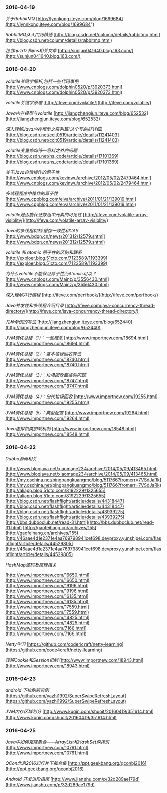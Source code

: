 ### 2016-04-19
*关于RabbitMQ*
 [http://lynnkong.iteye.com/blog/1699684](http://lynnkong.iteye.com/blog/1699684")

*RabbitMQ从入门到精通* 
[http://blog.csdn.net/column/details/rabbitmq.html](http://blog.csdn.net/column/details/rabbitmq.html)

*包含quzrtz和jms相关文章*	 [http://sunjun041640.blog.163.com/](http://sunjun041640.blog.163.com/)

### 2016-04-20
*volatile关键字解析,包括一些代码事例* 	[http://www.cnblogs.com/dolphin0520/p/3920373.html](http://www.cnblogs.com/dolphin0520/p/3920373.html)

*volatile关键字原理*	[http://ifeve.com/volatile/](http://ifeve.com/volatile/)

*Java内存模型与volatile* [http://jiangzhengjun.iteye.com/blog/652532](http://jiangzhengjun.iteye.com/blog/652532)

*深入理解Java内存模型之系列篇(这个写的好详细)* [http://blog.csdn.net/ccit0519/article/details/11241403](http://blog.csdn.net/ccit0519/article/details/11241403)

*volatile变量修饰符—意料之外的问题* [http://blog.csdn.net/ns_code/article/details/17101369](http://blog.csdn.net/ns_code/article/details/17101369)

*关于Java自增操作的原子性*  [http://www.cnblogs.com/kevinwu/archive/2012/05/02/2479464.html](http://www.cnblogs.com/kevinwu/archive/2012/05/02/2479464.html)

*多线程程序中操作的原子性*  [http://www.cppblog.com/elva/archive/2011/01/21/139019.html](http://www.cppblog.com/elva/archive/2011/01/21/139019.html)

*volatile是否能保证数组中元素的可见性* [http://ifeve.com/volatile-array-visiblity/](http://ifeve.com/volatile-array-visiblity/)

*Java的多线程机制:缓存一致性和CAS* [http://www.bdqn.cn/news/201312/12579.shtml](http://www.bdqn.cn/news/201312/12579.shtml)

*volatile 和 atomic 原子性的区别和联系* [http://exploer.blog.51cto.com/7123589/1193399](http://exploer.blog.51cto.com/7123589/1193399)

*为什么volatile不能保证原子性而Atomic可以？* [http://www.cnblogs.com/Mainz/p/3556430.html](http://www.cnblogs.com/Mainz/p/3556430.html)

*深入理解并行编程*	[http://ifeve.com/perfbook/](http://ifeve.com/perfbook/)

*Java并发性和多线程介绍目录*	[http://ifeve.com/java-concurrency-thread-directory/](http://ifeve.com/java-concurrency-thread-directory/)

*几种单例的写法* [http://jiangzhengjun.iteye.com/blog/652440](http://jiangzhengjun.iteye.com/blog/652440)

*JVM调优总结（1）：一些概念* [http://www.importnew.com/18694.html](http://www.importnew.com/18694.html)

*JVM调优总结（2）：基本垃圾回收算法*  [http://www.importnew.com/18740.html](http://www.importnew.com/18740.html)

*JVM调优总结（3）：垃圾回收面临的问题*  [http://www.importnew.com/18747.html](http://www.importnew.com/18747.html)

*JVM调优总结（4）：分代垃圾回收*  [http://www.importnew.com/19255.html](http://www.importnew.com/19255.html)

*JVM调优总结（5）：典型配置*  [http://www.importnew.com/19264.html](http://www.importnew.com/19264.html)

*Java虚拟机类加载机制*  [http://www.importnew.com/18548.html](http://www.importnew.com/18548.html)

### 2016-04-22
*Dubbo源码相关*

[http://www.blogjava.net/xiaomage234/archive/2014/05/09/413465.html](http://www.blogjava.net/xiaomage234/archive/2014/05/09/413465.html)
[http://my.oschina.net/pingpangkuangmo/blog/511766?fromerr=7VSdJaRk](http://my.oschina.net/pingpangkuangmo/blog/511766?fromerr=7VSdJaRk)
[http://aliapp.blog.51cto.com/8192229/1325655](http://aliapp.blog.51cto.com/8192229/1325655)
[http://blog.csdn.net/flashflight/article/details/44318447](http://blog.csdn.net/flashflight/article/details/44318447)
[http://blog.csdn.net/flashflight/article/details/43939275](http://blog.csdn.net/flashflight/article/details/43939275)
[http://bbs.dubboclub.net/read-31.html](http://bbs.dubboclub.net/read-31.html)
[http://gaofeihang.cn/archives/155](http://gaofeihang.cn/archives/155)
[http://46aae4d1e2371e4aa769798941cef698.devproxy.yunshipei.com/flashflight/article/details/44529805](http://46aae4d1e2371e4aa769798941cef698.devproxy.yunshipei.com/flashflight/article/details/44529805)

*HashMap源码及原理相关*

[http://www.importnew.com/16650.html](http://www.importnew.com/16650.html)
[http://www.importnew.com/19196.html](http://www.importnew.com/19196.html)
[http://www.importnew.com/16135.html](http://www.importnew.com/16135.html)
[http://www.importnew.com/17559.html](http://www.importnew.com/17559.html)
[http://www.importnew.com/14825.html](http://www.importnew.com/14825.html)
[http://www.importnew.com/7166.html](http://www.importnew.com/7166.html)

*Netty学习* [https://github.com/code4craft/netty-learning](https://github.com/code4craft/netty-learning)

*理解Cookie和Session机制* [http://www.importnew.com/18943.html](http://www.importnew.com/18943.html)
### 2016-04-23
*android 下拉刷新实例* [https://github.com/yazhi1992/SuperSwipeRefreshLayout](https://github.com/yazhi1992/SuperSwipeRefreshLayout)

*JVM内存区域划分* [http://www.kuqin.com/shuoit/20160419/351614.html](http://www.kuqin.com/shuoit/20160419/351614.html)

### 2016-04-25
*Java中如何克隆集合——ArrayList和HashSet深拷贝*		[http://www.importnew.com/10761.html](http://www.importnew.com/10761.html)

*QCon北京2016幻灯片下载合集*  [http://ppt.geekbang.org/qconbj2016](http://ppt.geekbang.org/qconbj2016)

*Android 开发进阶指南*  [http://www.jianshu.com/p/32d289ae179d](http://www.jianshu.com/p/32d289ae179d)